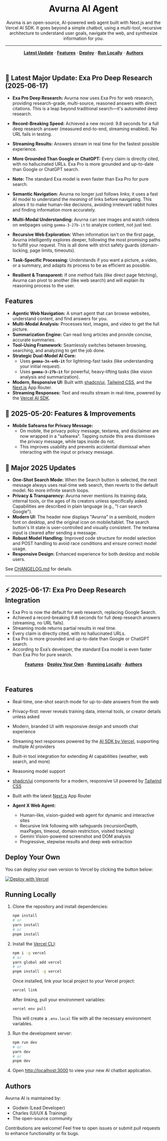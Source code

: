 <h1 align="center">Avurna AI Agent</h1>

<p align="center">
  Avurna is an open-source, AI-powered web agent built with Next.js and the Vercel AI SDK. It goes beyond a simple chatbot, using a multi-tool, recursive architecture to understand user goals, navigate the web, and synthesize information for you.
</p>

---

<p align="center">
  <a href="#-latest-major-update-the-semantic-web-agent"><strong>Latest Update</strong></a> ·
  <a href="#features"><strong>Features</strong></a> ·
  <a href="#deploy-your-own"><strong>Deploy</strong></a> ·
  <a href="#running-locally"><strong>Run Locally</strong></a> ·
  <a href="#authors"><strong>Authors</strong></a>
</p>
<br/>

## 🚀 Latest Major Update: Exa Pro Deep Research (2025-06-17)

-   **Exa Pro Deep Research:** Avurna now uses Exa Pro for web research, providing research-grade, multi-source, reasoned answers with direct citations. This is a leap beyond traditional search—it's automated deep research.
-   **Record-Breaking Speed:** Achieved a new record: 9.8 seconds for a full deep research answer (measured end-to-end, streaming enabled). No URL fails in testing.
-   **Streaming Results:** Answers stream in real time for the fastest possible experience.
-   **More Grounded Than Google or ChatGPT:** Every claim is directly cited, with no hallucinated URLs. Exa Pro is more grounded and up-to-date than Google or ChatGPT search.
-   **Note:** The standard Exa model is even faster than Exa Pro for pure search.


-   **Semantic Navigation:** Avurna no longer just follows links; it uses a fast AI model to understand the *meaning* of links before navigating. This allows it to make human-like decisions, avoiding irrelevant rabbit holes and finding information more accurately.
-   **Multi-Modal Understanding:** Avurna can see images and watch videos on webpages using `gemma-3-27b-it` to analyze content, not just text.
-   **Recursive Web Exploration:** When information isn't on the first page, Avurna intelligently explores deeper, following the most promising paths to fulfill your request. This is all done with strict safety guards (domain-locking, page limits, timeouts).
-   **Task-Specific Processing:** Understands if you want a picture, a video, or a summary, and adapts its process to be as efficient as possible.
-   **Resilient & Transparent:** If one method fails (like direct page fetching), Avurna can pivot to another (like web search) and will explain its reasoning process to the user.

## Features

-   **Agentic Web Navigation:** A smart agent that can browse websites, understand content, and find answers for you.
-   **Multi-Modal Analysis:** Processes text, images, and video to get the full picture.
-   **Summarization Engine:** Can read long articles and provide concise, accurate summaries.
-   **Tool-Using Framework:** Seamlessly switches between browsing, searching, and analyzing to get the job done.
-   **Strategic Dual-Model AI Core:**
    -   Uses **`gemma-3n-e4b-it`** for lightning-fast tasks (like understanding your initial request).
    -   Uses **`gemma-3-27b-it`** for powerful, heavy-lifting tasks (like vision analysis and summarization).
-   **Modern, Responsive UI:** Built with [shadcn/ui](https://ui.shadcn.com/), [Tailwind CSS](https://tailwindcss.com), and the [Next.js](https://nextjs.org) App Router.
-   **Streaming Responses:** Text and results stream in real-time, powered by the [Vercel AI SDK](https://sdk.vercel.ai/docs).


## 🚀 2025-05-20: Features & Improvements

- **Mobile Safearea for Privacy Message:**
  - On mobile, the privacy policy message, textarea, and disclaimer are now wrapped in a "safearea". Tapping outside this area dismisses the privacy message, while taps inside do not.
  - This improves usability and prevents accidental dismissal when interacting with the input or privacy message.

## 🚀 Major 2025 Updates

- **One-Shot Search Mode:** When the Search button is selected, the next message always uses real-time web search, then reverts to the default model. No more infinite search loops.
- **Privacy & Transparency:** Avurna never mentions its training data, internal tools, or the ages of its creators unless specifically asked. Capabilities are described in plain language (e.g., "I can search Google").
- **Modern UI:** The header now displays "Avurna" in a semibold, modern font on desktop, and the original icon on mobile/tablet. The search button's lit state is user-controlled and visually consistent. The textarea input is cleared after sending a message.
- **Robust Model Handling:** Improved code structure for model selection and POST handling to avoid race conditions and ensure correct model usage.
- **Responsive Design:** Enhanced experience for both desktop and mobile users.

See [CHANGELOG.md](./CHANGELOG.md) for details.

---

## ⚡️ 2025-06-17: Exa Pro Deep Research Integration

- Exa Pro is now the default for web research, replacing Google Search.
- Achieved a record-breaking 9.8 seconds for full deep research answers (streaming, no URL fails).
- Streaming mode returns partial results in real time.
- Every claim is directly cited, with no hallucinated URLs.
- Exa Pro is more grounded and up-to-date than Google or ChatGPT search.
- According to Exa’s developer, the standard Exa model is even faster than Exa Pro for pure search.
</p>

<p align="center">
  <a href="#features"><strong>Features</strong></a> ·
  <a href="#deploy-your-own"><strong>Deploy Your Own</strong></a> ·
  <a href="#running-locally"><strong>Running Locally</strong></a> ·
  <a href="#authors"><strong>Authors</strong></a>
</p>
<br/>

## Features

- Real-time, one-shot search mode for up-to-date answers from the web
- Privacy-first: never reveals training data, internal tools, or creator details unless asked
- Modern, branded UI with responsive design and smooth chat experience
- Streaming text responses powered by the [AI SDK by Vercel](https://sdk.vercel.ai/docs), supporting multiple AI providers
- Built-in tool integration for extending AI capabilities (weather, web search, and more)
- Reasoning model support
- [shadcn/ui](https://ui.shadcn.com/) components for a modern, responsive UI powered by [Tailwind CSS](https://tailwindcss.com)
- Built with the latest [Next.js](https://nextjs.org) App Router

- **Agent X Web Agent:**
  - Human-like, vision-guided web agent for dynamic and interactive sites
  - Recursive link following with safeguards (recursionDepth, maxPages, timeout, domain restriction, visited tracking)
  - Gemini Vision-powered screenshot and DOM analysis
  - Progressive, stepwise results and deep web extraction

## Deploy Your Own

You can deploy your own version to Vercel by clicking the button below:

[![Deploy with Vercel](https://vercel.com/button)](https://vercel.com/new/clone?project-name=Vercel+x+Groq+Chatbot&repository-name=ai-sdk-starter-groq&repository-url=https%3A%2F%2Fgithub.com%2Fvercel-labs%2Fai-sdk-starter-groq&demo-title=Vercel+x+Groq+Chatbot&demo-url=https%3A%2F%2Fai-sdk-starter-groq.labs.vercel.dev%2F&demo-description=A+simple+chatbot+application+built+with+Next.js+that+uses+Groq+via+the+AI+SDK+and+the+Vercel+Marketplace&products=%5B%7B%22type%22%3A%22integration%22%2C%22protocol%22%3A%22ai%22%2C%22productSlug%22%3A%22api-key%22%2C%22integrationSlug%22%3A%22groq%22%7D%5D)

## Running Locally

1. Clone the repository and install dependencies:

   ```bash
   npm install
   # or
   yarn install
   # or
   pnpm install
   ```

2. Install the [Vercel CLI](https://vercel.com/docs/cli):

   ```bash
   npm i -g vercel
   # or
   yarn global add vercel
   # or
   pnpm install -g vercel
   ```

   Once installed, link your local project to your Vercel project:

   ```bash
   vercel link
   ```

   After linking, pull your environment variables:

   ```bash
   vercel env pull
   ```

   This will create a `.env.local` file with all the necessary environment variables.

3. Run the development server:

   ```bash
   npm run dev
   # or
   yarn dev
   # or
   pnpm dev
   ```

4. Open [http://localhost:3000](http://localhost:3000) to view your new AI chatbot application.

## Authors

Avurna AI is maintained by:

- Godwin (Lead Developer)
- Charles (UI/UX & Training)
- The open-source community


Contributions are welcome! Feel free to open issues or submit pull requests to enhance functionality or fix bugs.
